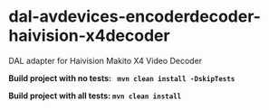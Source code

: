 # dal-avdevices-encoderdecoder-haivision-x4decoder
DAL adapter for Haivision Makito X4 Video Decoder

**Build project with no tests: ``` mvn clean install -DskipTests```**

**Build project with all tests: ``` mvn clean install ```**